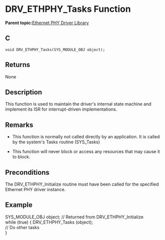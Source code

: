 # DRV\_ETHPHY\_Tasks Function

**Parent topic:**[Ethernet PHY Driver Library](GUID-F4DF749A-0F8C-4482-8661-C005A0BE0CF4.md)

## C

```
void DRV_ETHPHY_Tasks(SYS_MODULE_OBJ object); 
```

## Returns

None

## Description

This function is used to maintain the driver's internal state machine and implement its ISR for interrupt-driven implementations.

## Remarks

-   This function is normally not called directly by an application. It is called by the system's Tasks routine \(SYS\_Tasks\)

-   This function will never block or access any resources that may cause it to block.


## Preconditions

The DRV\_ETHPHY\_Initialize routine must have been called for the specified Ethernet PHY driver instance.

## Example

SYS\_MODULE\_OBJ object; // Returned from DRV\_ETHPHY\_Initialize<br />while \(true\) \{ DRV\_ETHPHY\_Tasks \(object\);<br />// Do other tasks<br />\}

